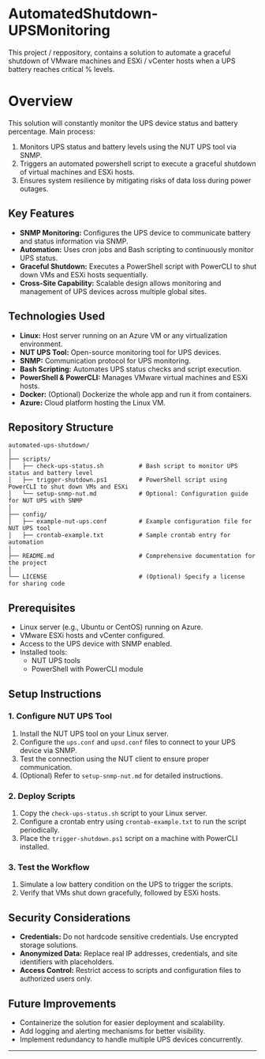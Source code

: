 # AutomatedShutdown-UPSMonitoring
This project / reppository, contains a solution to automate a graceful shutdown of VMware machines and ESXi / vCenter hosts when a UPS battery reaches critical % levels.

# Overview
This solution will constantly monitor the UPS device status and battery percentage. Main process:
1. Monitors UPS status and battery levels using the NUT UPS tool via SNMP.
2. Triggers an automated powershell script to execute a graceful shutdown of virtual machines and ESXi hosts.
3. Ensures system resilience by mitigating risks of data loss during power outages.

## Key Features
- **SNMP Monitoring:** Configures the UPS device to communicate battery and status information via SNMP.
- **Automation:** Uses cron jobs and Bash scripting to continuously monitor UPS status.
- **Graceful Shutdown:** Executes a PowerShell script with PowerCLI to shut down VMs and ESXi hosts sequentially.
- **Cross-Site Capability:** Scalable design allows monitoring and management of UPS devices across multiple global sites.

## Technologies Used
- **Linux:** Host server running on an Azure VM or any virtualization environment.
- **NUT UPS Tool:** Open-source monitoring tool for UPS devices.
- **SNMP:** Communication protocol for UPS monitoring.
- **Bash Scripting:** Automates UPS status checks and script execution.
- **PowerShell & PowerCLI:** Manages VMware virtual machines and ESXi hosts.
- **Docker:** (Optional) Dockerize the whole app and run it from containers.
- **Azure:** Cloud platform hosting the Linux VM.

## Repository Structure
```
automated-ups-shutdown/
│
├── scripts/
│   ├── check-ups-status.sh          # Bash script to monitor UPS status and battery level
│   ├── trigger-shutdown.ps1         # PowerShell script using PowerCLI to shut down VMs and ESXi
│   └── setup-snmp-nut.md            # Optional: Configuration guide for NUT UPS with SNMP
│
├── config/
│   ├── example-nut-ups.conf         # Example configuration file for NUT UPS tool
│   ├── crontab-example.txt          # Sample crontab entry for automation
│
├── README.md                        # Comprehensive documentation for the project
│
└── LICENSE                          # (Optional) Specify a license for sharing code
```

## Prerequisites
- Linux server (e.g., Ubuntu or CentOS) running on Azure.
- VMware ESXi hosts and vCenter configured.
- Access to the UPS device with SNMP enabled.
- Installed tools:
  - NUT UPS tools
  - PowerShell with PowerCLI module

## Setup Instructions

### 1. Configure NUT UPS Tool
1. Install the NUT UPS tool on your Linux server.
2. Configure the `ups.conf` and `upsd.conf` files to connect to your UPS device via SNMP.
3. Test the connection using the NUT client to ensure proper communication.
4. (Optional) Refer to `setup-snmp-nut.md` for detailed instructions.

### 2. Deploy Scripts
1. Copy the `check-ups-status.sh` script to your Linux server.
2. Configure a crontab entry using `crontab-example.txt` to run the script periodically.
3. Place the `trigger-shutdown.ps1` script on a machine with PowerCLI installed.

### 3. Test the Workflow
1. Simulate a low battery condition on the UPS to trigger the scripts.
2. Verify that VMs shut down gracefully, followed by ESXi hosts.

## Security Considerations
- **Credentials:** Do not hardcode sensitive credentials. Use encrypted storage solutions.
- **Anonymized Data:** Replace real IP addresses, credentials, and site identifiers with placeholders.
- **Access Control:** Restrict access to scripts and configuration files to authorized users only.

## Future Improvements
- Containerize the solution for easier deployment and scalability.
- Add logging and alerting mechanisms for better visibility.
- Implement redundancy to handle multiple UPS devices concurrently.

---
